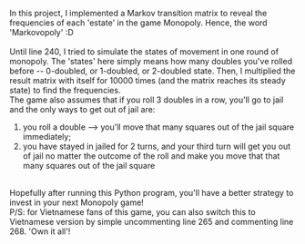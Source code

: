 In this project, I implemented a Markov transition matrix to reveal the frequencies of each 'estate' in the game Monopoly. Hence, the word 'Markovopoly' :D <br />
<br />
Until line 240, I tried to simulate the states of movement in one round of monopoly. The 'states' here simply means how many doubles you've rolled before -- 0-doubled, or 1-doubled, or 2-doubled state. Then, I multiplied the result matrix with itself for 10000 times (and the matrix reaches its steady state) to find the frequencies. <br />
The game also assumes that if you roll 3 doubles in a row, you'll go to jail and the only ways to get out of jail are: <br /> 
1) you roll a double --> you'll move that many squares out of the jail square immediately; <br /> 
2) you have stayed in jailed for 2 turns, and your third turn will get you out of jail no matter the outcome of the roll and make you move that that many squares out of the jail square <br />
<br />
Hopefully after running this Python program, you'll have a better strategy to invest in your next Monopoly game! <br />
P/S: for Vietnamese fans of this game, you can also switch this to Vietnamese version by simple uncommenting line 265 and commenting line 268. 'Own it all'!

